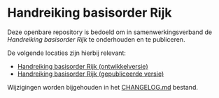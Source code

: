 # Handreiking basisorder Rijk

Deze openbare repository is bedoeld om in samenwerkingsverband de _Handreiking basisorder Rijk_ te onderhouden en te publiceren.

De volgende locaties zijn hierbij relevant:

- [Handreiking basisorder Rijk (ontwikkelversie)](https://logius-standaarden.github.io/basisorder-rijk/)
- [Handreiking basisorder Rijk (gepubliceerde versie)](https://gitdocumentatie.logius.nl/publicatie/ep/basisorder-rijk/)

Wijzigingen worden bijgehouden in het [CHANGELOG.md](./CHANGELOG.md) bestand.
